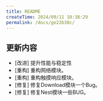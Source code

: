 ```yaml
---
title: README
createTime: 2024/09/11 10:38:29
permalink: /docs/ge22b38c/
---
```

## 更新内容

* [改进] 提升性能与稳定性
* [重构] 重构网络模块。
* [重构] 重构触摸响应模块。
* [修复] 修复Download模块一个Bug。
* [修复] 修复Nest模块一些BUG。
